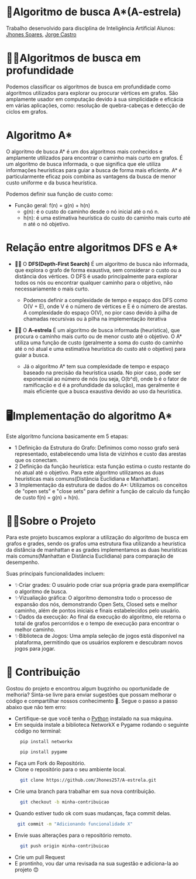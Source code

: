 # 🔎Algoritmo de busca A*(A-estrela)

Trabalho desenvolvido para disciplina de Inteligência Artificial
Alunos: [Jhones Soares](https://github.com/Jhones257), [Jorge Castro](https://github.com/guizyyn)

# 👩‍💻Algoritmos de busca em profundidade
 Podemos classificar os algoritmos de busca em profundidade como algoritmos utilizados para explorar ou procurar vértices em grafos. São amplamente usador em computação devido à sua simplicidade e eficácia em várias aplicações, como: resolução de quebra-cabeças e detecção de ciclos em grafos.

# Algoritmo A*
O algoritmo de busca A* é um dos algoritmos mais conhecidos e amplamente utilizados para encontrar o caminho mais curto em grafos. É um algoritmo de busca informada, o que significa que ele utiliza informações heurísticas para guiar a busca de forma mais eficiente. A* é particularmente eficaz pois combina as vantagens da busca de menor custo uniforme e da busca heurística.

Podemos definir sua função de custo como:
  - Função geral: f(n) = g(n) + h(n)
    - g(n): é o custo do caminho desde o nó inicial até o nó n.
    - h(n): é uma estimativa heurística do custo do caminho mais curto até n até o nó objetivo.

# Relação entre algoritmos DFS e A*
  
- 👨‍🏫 O **DFS(Depth-First Search)** É um algoritmo de busca não informada, que explora o grafo de forma exaustiva, sem considerar o custo ou a distância dos vértices. O DFS é usado principalmente para explorar todos os nós ou encontrar qualquer caminho para o objetivo, não necessariamente o mais curto.
    - Podemos definir a complexidade de tempo e espaço dos DFS como O(V + E), onde V é o número de vértices e E é o número de arestas. A complexidade do espaço O(V), no pior caso devido à pilha de chamadas recursivas ou à pilha na implementação iterativa

- 👨‍🏫 O **A-estrela** É um algoritmo de busca informada (heurística), que procura o caminho mais curto ou de menor custo até o objetivo. O A* utiliza uma função de custo (geralmente a soma do custo do caminho até o nó atual e uma estimativa heurística do custo até o objetivo) para guiar a busca.
    - Já o algoritmo A* tem sua complexidade de tempo e espaço baseado na precisão da heurística usada. No pior caso, pode ser exponencial ao número de nós (ou seja, O(b^d), onde b é o fator de ramificação e d é a profundidade da solução), mas geralmente é mais eficiente que a busca exaustiva devido ao uso da heurística.

# 🖥Implementação do algoritmo A*

Este algoritmo funciona basicamente em 5 etapas:
  - 1 Definição da Estrutura do Grafo: Definimos como nosso grafo será representado, estabelecendo uma lista de vizinhos e custo das arestas que os conectam.
  - 2 Definição da função heurística: esta função estima o custo restante do nó atual até o objetivo. Para este algoritmo utilizamos as duas heurísticas mais comuns(Distância Euclidiana e Manhattan).
  - 3 Implementação da estrutura de dados do A*: Utilizamos os conceitos de "open sets" e "close sets" para definir a função de calculo da função de custo f(n) = g(n) + h(n).

# 👩‍💻Sobre o Projeto
Para este projeto buscamos explorar a utilização do algoritmo de busca em grafos e grades, sendo os grafos uma estrutura fixa utilizando a heurística da distância de manhattan e as grades implementamos as duas heurísticas mais comuns(Manhattan e Distância Euclidiana) para comparação de desempenho.

Suas principais funcionalidades incluem:
  - ✨Criar grades: O usuário pode criar sua própria grade para exemplificar o algoritmo de busca. 
  - ✨Vizualiação gráfica: O algoritmo demonstra todo o processo de expansão dos nós, demonstrando Open Sets, Closed sets e melhor caminho, além de pontos iniciais e finais estabelecidos pelo usuário.
  - ✨Dados da execução: Ao final da execução do algoritmo, ele retorna o total de grafos percorridos e o tempo de execução para encontrar o melhor caminho.
  - ✨Biblioteca de Jogos: Uma ampla seleção de jogos está disponível na plataforma, permitindo que os usuários explorem e descubram novos jogos para jogar.

# 👾 Contribuição
  Gostou do projeto e encontrou algum bugzinho ou oportunidade de melhoria? Sinta-se livre para enviar sugestões que possam melhorar o código e compartilhar nossos conhecimento 🥰. 
  Segue o passo a passo abaixo que não tem erro:
  - Certifique-se que você tenha o [Python](https://www.python.org/downloads/) instalado na sua máquina.
  - Em sequida instale a biblioteca NetworkX e Pygame rodando o seguinte código no terminal:
    ```bash
      pip install networkx
      ```
    ```bash
      pip install pygame
      ```
  - Faça um Fork do Repositório.
  - Clone o repositório para o seu ambiente local.
    ```bash
      git clone https://github.com/Jhones257/A-estrela.git
      ```
  - Crie uma branch para trabalhar em sua nova contribuição.
    ```bash
      git checkout -b minha-contribuicao
      ```
  - Quando estiver tudo ok com suas mudanças, faça commit delas.
     ```bash
      git commit -m "Adicionando funcionalidade X"
      ```
  - Envie suas alterações para o repositório remoto.
    ```bash
      git push origin minha-contribuicao
      ```
  - Crie um pull Request
  - E prontinho, vou dar uma revisada na sua sugestão e adiciona-la ao projeto 😊
